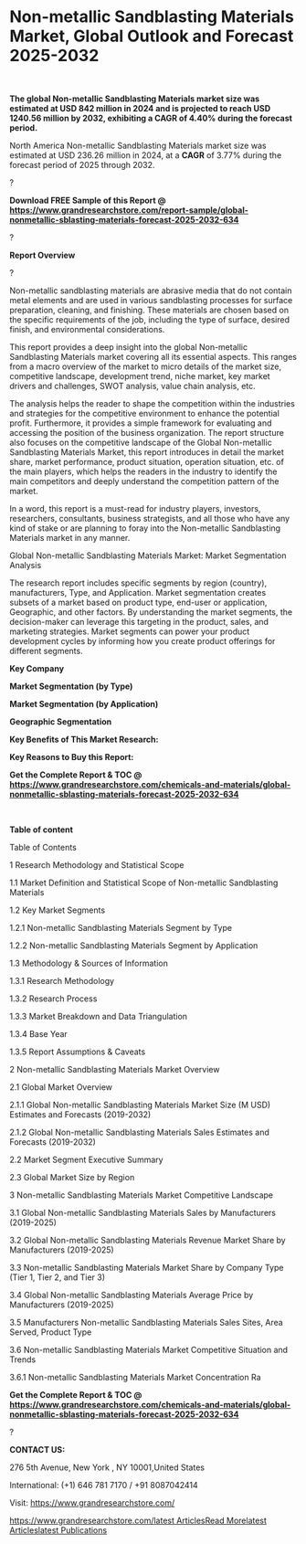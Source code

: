 <h1>Non-metallic Sandblasting Materials Market, Global Outlook and Forecast 2025-2032</h1><br/><p><strong>The global Non-metallic Sandblasting Materials market size was estimated at USD 842 million in 2024 and is projected to reach USD 1240.56 million by 2032, exhibiting a <strong>CAGR</strong> of 4.40% during the forecast period.</strong></p>
 
 
 
 <p>North America Non-metallic Sandblasting Materials market size was estimated at USD 236.26 million in 2024, at a <strong>CAGR</strong> of 3.77% during the forecast period of 2025 through 2032.</p>
 
 
 
 <p>? </p>
 
 
 
 <div><b>Download FREE Sample of this Report @ <a href="https://www.grandresearchstore.com/report-sample/global-nonmetallic-sblasting-materials-forecast-2025-2032-634">https://www.grandresearchstore.com/report-sample/global-nonmetallic-sblasting-materials-forecast-2025-2032-634</a></b></div>
 
 
 
 <p>? </p>
 
 
 
 <p><strong>Report Overview</strong></p>
 
 
 
 <p>? </p>
 
 
 
 <p>Non-metallic sandblasting materials are abrasive media that do not contain metal elements and are used in various sandblasting processes for surface preparation, cleaning, and finishing. These materials are chosen based on the specific requirements of the job, including the type of surface, desired finish, and environmental considerations.</p>
 
 
 
 <p>This report provides a deep insight into the global Non-metallic Sandblasting Materials market covering all its essential aspects. This ranges from a macro overview of the market to micro details of the market size, competitive landscape, development trend, niche market, key market drivers and challenges, SWOT analysis, value chain analysis, etc.</p>
 
 
 
 <p>The analysis helps the reader to shape the competition within the industries and strategies for the competitive environment to enhance the potential profit. Furthermore, it provides a simple framework for evaluating and accessing the position of the business organization. The report structure also focuses on the competitive landscape of the Global Non-metallic Sandblasting Materials Market, this report introduces in detail the market share, market performance, product situation, operation situation, etc. of the main players, which helps the readers in the industry to identify the main competitors and deeply understand the competition pattern of the market.</p>
 
 
 
 <p>In a word, this report is a must-read for industry players, investors, researchers, consultants, business strategists, and all those who have any kind of stake or are planning to foray into the Non-metallic Sandblasting Materials market in any manner.</p>
 
 
 
 <p>Global Non-metallic Sandblasting Materials Market: Market Segmentation Analysis</p>
 
 
 
 <p>The research report includes specific segments by region (country), manufacturers, Type, and Application. Market segmentation creates subsets of a market based on product type, end-user or application, Geographic, and other factors. By understanding the market segments, the decision-maker can leverage this targeting in the product, sales, and marketing strategies. Market segments can power your product development cycles by informing how you create product offerings for different segments.</p>
 
 
 
 <p><strong>Key Company</strong></p>
 
 
 
 <p><strong>Market Segmentation (by Type)</strong></p>
 
 
 
 <p><strong>Market Segmentation (<strong>by Application</strong>)</strong></p>
 
 
 
 <p><strong>Geographic Segmentation</strong></p>
 
 
 
 <p><strong>Key Benefits of This Market Research:</strong></p>
 
 
 
 <p><strong>Key <strong>Reasons to Buy</strong> this Report:</strong></p>
 
 
 
 <div><b>Get the Complete Report & TOC @ <a href="https://www.grandresearchstore.com/chemicals-and-materials/global-nonmetallic-sblasting-materials-forecast-2025-2032-634">https://www.grandresearchstore.com/chemicals-and-materials/global-nonmetallic-sblasting-materials-forecast-2025-2032-634</a></b></div>
 
 
 
 <p><br />
 
 <b>Table of content</b></p>
 
 
 
 <p>Table of Contents<br />
 
 1 Research Methodology and Statistical Scope<br />
 
 1.1 Market Definition and Statistical Scope of Non-metallic Sandblasting Materials<br />
 
 1.2 Key Market Segments<br />
 
 1.2.1 Non-metallic Sandblasting Materials Segment by Type<br />
 
 1.2.2 Non-metallic Sandblasting Materials Segment by Application<br />
 
 1.3 Methodology & Sources of Information<br />
 
 1.3.1 Research Methodology<br />
 
 1.3.2 Research Process<br />
 
 1.3.3 Market Breakdown and Data Triangulation<br />
 
 1.3.4 Base Year<br />
 
 1.3.5 Report Assumptions & Caveats<br />
 
 2 Non-metallic Sandblasting Materials Market Overview<br />
 
 2.1 Global Market Overview<br />
 
 2.1.1 Global Non-metallic Sandblasting Materials Market Size (M USD) Estimates and Forecasts (2019-2032)<br />
 
 2.1.2 Global Non-metallic Sandblasting Materials Sales Estimates and Forecasts (2019-2032)<br />
 
 2.2 Market Segment Executive Summary<br />
 
 2.3 Global Market Size by Region<br />
 
 3 Non-metallic Sandblasting Materials Market Competitive Landscape<br />
 
 3.1 Global Non-metallic Sandblasting Materials Sales by Manufacturers (2019-2025)<br />
 
 3.2 Global Non-metallic Sandblasting Materials Revenue Market Share by Manufacturers (2019-2025)<br />
 
 3.3 Non-metallic Sandblasting Materials Market Share by Company Type (Tier 1, Tier 2, and Tier 3)<br />
 
 3.4 Global Non-metallic Sandblasting Materials Average Price by Manufacturers (2019-2025)<br />
 
 3.5 Manufacturers Non-metallic Sandblasting Materials Sales Sites, Area Served, Product Type<br />
 
 3.6 Non-metallic Sandblasting Materials Market Competitive Situation and Trends<br />
 
 3.6.1 Non-metallic Sandblasting Materials Market Concentration Ra</p>
 
 
 
 <div><b>Get the Complete Report & TOC @ <a href="https://www.grandresearchstore.com/chemicals-and-materials/global-nonmetallic-sblasting-materials-forecast-2025-2032-634">https://www.grandresearchstore.com/chemicals-and-materials/global-nonmetallic-sblasting-materials-forecast-2025-2032-634</a></b></div>
 
 
 
 <p>? </p>
 
 
 
 <p><b>CONTACT US:</b><br />
 
 276 5th Avenue, New York , NY 10001,United States<br />
 
 International: (+1) 646 781 7170 / +91 8087042414<br />
 
 Visit: <a href="https://www.grandresearchstore.com/">https://www.grandresearchstore.com/</a><br />
 
 <a href="https://gyeongbokgung.com">https://www.grandresearchstore.com/</a><a href="https://hallyeomaritime.com">latest Articles</a><a href="https://jingwansa.com">Read More</a><a href="https://nguoiviet.jp/">latest Articles</a><a href="https://www.intelmarketresearch.com/">latest Publications</a></p>